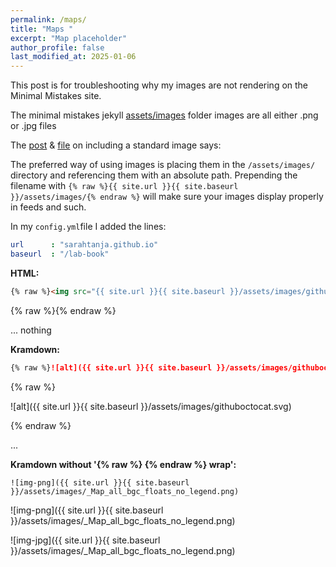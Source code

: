 ```yaml
---
permalink: /maps/
title: "Maps "
excerpt: "Map placeholder"
author_profile: false
last_modified_at: 2025-01-06
---
```

This post is for troubleshooting why my images are not rendering on the Minimal Mistakes site. 

The minimal mistakes jekyll [assets/images](https://github.com/mmistakes/minimal-mistakes/tree/master/docs/assets/images) folder images are all either .png or .jpg files

The [post](https://mmistakes.github.io/minimal-mistakes/post%20formats/post-image-standard/) & [file](https://github.com/mmistakes/minimal-mistakes/blob/master/docs/_posts/2010-08-05-post-image-standard.md) on including a standard image says:

The preferred way of using images is placing them in the `/assets/images/` directory and referencing them with an absolute path. Prepending the filename with `{% raw %}{{ site.url }}{{ site.baseurl }}/assets/images/{% endraw %}` will make sure your images display properly in feeds and such.

In my `config.yml`file I added the lines:

```yml
url		 : "sarahtanja.github.io"
baseurl	 : "/lab-book"
```



**HTML:**

```html
{% raw %}<img src="{{ site.url }}{{ site.baseurl }}/assets/images/githuboctocat.svg" alt="">{% endraw %}
```
{% raw %}<img src="{{ site.url }}{{ site.baseurl }}/assets/images/guthuboctocat.svg" alt="">{% endraw %}

... nothing 

**Kramdown:**

```markdown
{% raw %}![alt]({{ site.url }}{{ site.baseurl }}/assets/images/githuboctocat.svg){% endraw %}
```
{% raw %}

![alt]({{ site.url }}{{ site.baseurl }}/assets/images/githuboctocat.svg)

{% endraw %}

... 

**Kramdown without '{% raw %} {% endraw %} wrap':**

```kramdown
![img-png]({{ site.url }}{{ site.baseurl }}/assets/images/_Map_all_bgc_floats_no_legend.png)
```

![img-png]({{ site.url }}{{ site.baseurl }}/assets/images/_Map_all_bgc_floats_no_legend.png)

![img-jpg]({{ site.url }}{{ site.baseurl }}/assets/images/_Map_all_bgc_floats_no_legend.png)
